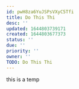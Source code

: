 ```yaml
---
id: pwH8za6YuJSPsVXyC5Tfi
title: Do This Thi
desc: ''
updated: 1644803739171
created: 1644803677373
status: ''
due: ''
priority: ''
owner: ''
TODO: Do This Thi
---
```


this is a temp
